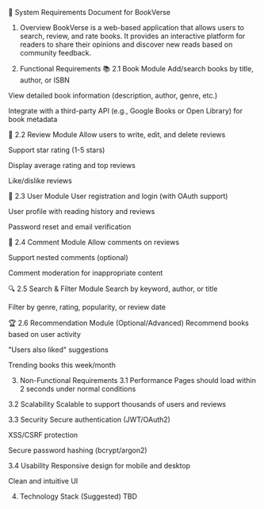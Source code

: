 🔧 System Requirements Document for BookVerse
1. Overview
BookVerse is a web-based application that allows users to search, review, and rate books. It provides an interactive platform for readers to share their opinions and discover new reads based on community feedback.

2. Functional Requirements
📚 2.1 Book Module
Add/search books by title, author, or ISBN

View detailed book information (description, author, genre, etc.)

Integrate with a third-party API (e.g., Google Books or Open Library) for book metadata

📝 2.2 Review Module
Allow users to write, edit, and delete reviews

Support star rating (1-5 stars)

Display average rating and top reviews

Like/dislike reviews

👤 2.3 User Module
User registration and login (with OAuth support)

User profile with reading history and reviews

Password reset and email verification

🧵 2.4 Comment Module
Allow comments on reviews

Support nested comments (optional)

Comment moderation for inappropriate content

🔍 2.5 Search & Filter Module
Search by keyword, author, or title

Filter by genre, rating, popularity, or review date

🏆 2.6 Recommendation Module (Optional/Advanced)
Recommend books based on user activity

"Users also liked" suggestions

Trending books this week/month

3. Non-Functional Requirements
3.1 Performance
Pages should load within 2 seconds under normal conditions

3.2 Scalability
Scalable to support thousands of users and reviews

3.3 Security
Secure authentication (JWT/OAuth2)

XSS/CSRF protection

Secure password hashing (bcrypt/argon2)

3.4 Usability
Responsive design for mobile and desktop

Clean and intuitive UI

4. Technology Stack (Suggested)
 TBD

